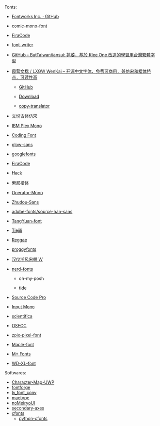 Fonts:

- [Fontworks Inc. · GitHub](https://github.com/fontworks-fonts/)

- [comic-mono-font](https://github.com/dtinth/comic-mono-font)

- [FiraCode](https://github.com/tonsky/FiraCode)

- [font-writer](https://github.com/tonsky/font-writer)

- [GitHub - ButTaiwan/iansui: 芫荽，基於 Klee One 改造的學習用台灣繁體字型](https://github.com/ButTaiwan/iansui)

- [霞鹜文楷 / LXGW WenKai – 开源中文字体、免费可商用，兼仿宋和楷体特点，可读性高](https://www.appinn.com/lxgw-wenkai/)
  
  - [GitHub](https://github.com/lxgw/LxgwWenKai)
  
  - [Download](https://github.com/lxgw/LxgwWenKai)
  
  - [copy-translator](https://github.com/zu1k/copy-translator)

- 文悦古体仿宋

- [IBM Plex Mono](https://www.ibm.com/plex/)

- [Coding Font](https://www.codingfont.com/)

- [glow-sans](https://github.com/welai/glow-sans)

- [googlefonts](https://github.com/googlefonts)

- [FiraCode](https://github.com/tonsky/FiraCode)

- [Hack](https://github.com/source-foundry/Hack)

- 索尼楷体

- [Operator-Mono](https://github.com/keyding/Operator-Mono)

- [Zhudou-Sans](https://github.com/Buernia/Zhudou-Sans)

- [adobe-fonts/source-han-sans](https://github.com/adobe-fonts/source-han-sans)

- [TangYuan-font](https://github.com/NightFurySL2001/TangYuan-font)

- [Tiejili](https://github.com/Buernia/Tiejili)

- [Reggae](https://github.com/fontworks-fonts/Reggae)

- [proggyfonts](https://github.com/bluescan/proggyfonts)

- [汉仪浙风宋朝 W](https://www.hanyi.com.cn/productdetail?id=9143&type=0)

- [nerd-fonts](https://github.com/ryanoasis/nerd-fonts)
  
  - oh-my-posh

  - [tide](https://github.com/IlanCosman/tide)
  
- [Source Code Pro](https://github.com/adobe-fonts/source-code-pro)

- [Input Mono](https://input.djr.com/)

- [scientifica](https://github.com/nerdypepper/scientifica)

- [OSFCC](https://github.com/DrXie/OSFCC)

- [zpix-pixel-font](https://github.com/SolidZORO/zpix-pixel-font)

- [Maple-font](https://github.com/subframe7536/Maple-font)

- [M+ Fonts](https://github.com/coz-m/MPLUS_FONTS)

- [WD-XL-font](https://github.com/NightFurySL2001/WD-XL-font)

Softwares:

- [Character-Map-UWP](https://github.com/character-map-uwp/Character-Map-UWP)
- [fontforge](https://github.com/fontforge/fontforge)
- [lv_font_conv](https://github.com/lvgl/lv_font_conv)
- [mactype](https://github.com/snowie2000/mactype)
- [noMeiryoUI](https://github.com/Tatsu-syo/noMeiryoUI)
- [secondary-axes](https://github.com/welai/secondary-axes)
- [cfonts](https://github.com/dominikwilkowski/cfonts)
  - [python-cfonts](https://github.com/frostming/python-cfonts)
